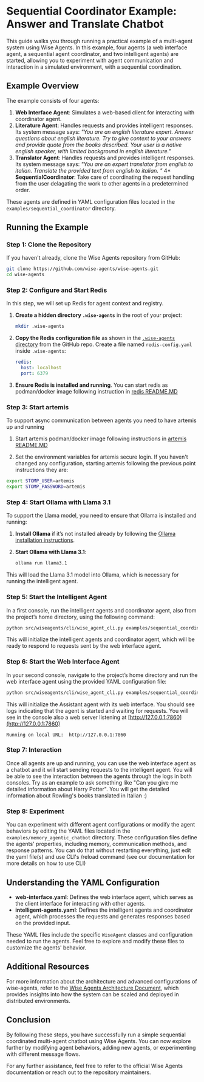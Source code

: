
# Sequential Coordinator Example: Answer and Translate Chatbot

This guide walks you through running a practical example of a multi-agent system using Wise Agents. In this example, four agents (a web interface agent, a sequential agent coordinator, and two intelligent agents) are started, allowing you to experiment with agent communication and interaction in a simulated environment, with a sequential coordination.


## Example Overview

The example consists of four agents:

1. **Web Interface Agent**: Simulates a web-based client for interacting with coordinator agent.
2. **Literature Agent**: Handles requests and provides intelligent responses. Its system message says: 
*"You are an english literature expert. Answer questions about english literature. Try to give context to your answers and provide quote from the books described. Your user is a native english speaker, with limited background in english literature."*
3. **Translator Agent**: Handles requests and provides intelligent responses. Its system message says: 
*"You are an expert translator from english to italian. Translate the provided text from english to italian. "*
4* **SequentialCoordinator**: Take care of coordinating the request handling from the user delagating the work to other agents in a predetermined order.

These agents are defined in YAML configuration files located in the `examples/sequential_coordinator` directory.

## Running the Example

### Step 1: Clone the Repository

If you haven't already, clone the Wise Agents repository from GitHub:

```bash
git clone https://github.com/wise-agents/wise-agents.git
cd wise-agents
```

### Step 2: Configure and Start Redis

In this step, we will set up Redis for agent context and registry.

1. **Create a hidden directory `.wise-agents`** in the root of your project:

   ```bash
   mkdir .wise-agents
   ```

2. **Copy the Redis configuration file** as shown in the [`.wise-agents` directory](https://github.com/wise-agents/wise-agents/tree/main/.wise-agents) from the GitHub repo. Create a file named `redis-config.yaml` inside `.wise-agents`:

   ```yaml
   redis:
     host: localhost
     port: 6379
   ```

3. **Ensure Redis is installed and running**. You can start redis as podman/docker image following instruction in [redis README.MD](../../redis/README.MD)

### Step 3: Start artemis 

To support async communication between agents you need to have artemis up and running

1. Start artemis podman/docker image following instructions in [artemis README.MD](../../artemis/README.MD)

2. Set the environment variables for artemis secure login. If you haven't changed any configuration, starting artemis following the previous point instructions they are:

```bash
export STOMP_USER=artemis
export STOMP_PASSWORD=artemis
```

### Step 4: Start Ollama with Llama 3.1

To support the Llama model, you need to ensure that Ollama is installed and running:

1. **Install Ollama** if it’s not installed already by following the [Ollama installation instructions](https://ollama.com).

2. **Start Ollama with Llama 3.1**:

   ```bash
   ollama run llama3.1
   ```

This will load the Llama 3.1 model into Ollama, which is necessary for running the intelligent agent.

### Step 5: Start the Intelligent Agent

In a first console, run the intelligent agents and coordinator agent, also from the project’s home directory, using the following command:

```bash
python src/wiseagents/cli/wise_agent_cli.py examples/sequential_coordinator/intelligent-agent.yaml
```

This will initialize the intelligent agents and coordinator agent, which will be ready to respond to requests sent by the web interface agent.


### Step 6: Start the Web Interface Agent

In your second console, navigate to the project’s home directory and run the web interface agent using the provided YAML configuration file:

```bash
python src/wiseagents/cli/wise_agent_cli.py examples/sequential_coordinator/web-interface.yaml
```

This will initialize the Assistant agent with its web interface. You should see logs indicating that the agent is started and waiting for requests. You will see in the console also a web server listening at [http://127.0.0.1:7860](http://127.0.0.1:7860)

```plain-text
Running on local URL:  http://127.0.0.1:7860
```

### Step 7: Interaction

Once all agents are up and running, you can use the web interface agent as a chatbot and it will start sending requests to the intelligent agent. You will be able to see the interaction between the agents through the logs in both consoles.
Try as an example to ask something like "Can you give me detailed information about Harry Potter". You will get the detailed information about Rowling's books translated in Italian :)

### Step 8: Experiment

You can experiment with different agent configurations or modify the agent behaviors by editing the YAML files located in the `examples/memory_agentic_chatbot` directory. These configuration files define the agents' properties, including memory, communication methods, and response patterns. You can do that without restarting everything, just edit the yaml file(s) and use CLI's /reload command (see our documentation for more details on how to use CLI)

## Understanding the YAML Configuration

- **web-interface.yaml**: Defines the web interface agent, which serves as the client interface for interacting with other agents.
- **intelligent-agents.yaml**: Defines the intelligent agents and coordinator agent, which processes the requests and generates responses based on the provided input.

These YAML files include the specific `WiseAgent` classes and configuration needed to run the agents. Feel free to explore and modify these files to customize the agents' behavior.

## Additional Resources

For more information about the architecture and advanced configurations of wise-agents, refer to the [Wise Agents Architecture Document](wise_agents_architecture.md), which provides insights into how the system can be scaled and deployed in distributed environments.

## Conclusion

By following these steps, you have successfully run a simple sequential coordinated multi-agent chatbot using Wise Agents. You can now explore further by modifying agent behaviors, adding new agents, or experimenting with different message flows.

For any further assistance, feel free to refer to the official Wise Agents documentation or reach out to the repository maintainers.